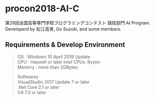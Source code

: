 # procon2018-AI-C
第29回全国高等専門学校プログラミングコンテスト 競技部門 AI Program. Developerd by 松江高専, Go Suzuki, and some members.

## Requirements & Develop Environment

> OS : Windows 10 April 2018 Update  
> CPU : Haswell or later Intel CPUs, Ryzen  
> Memory : more than 2GBytes  
  
> Softwares  
> VisualStudio 2017 Update 7 or later  
> .Net Core 2.1 or later  
> C# 7.3 or later  
